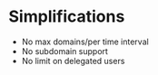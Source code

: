 # Simplifications

- No max domains/per time interval
- No subdomain support
- No limit on delegated users